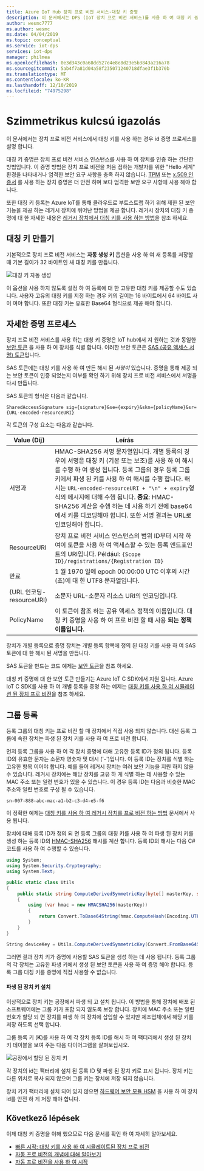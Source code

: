 ```yaml
---
title: Azure IoT Hub 장치 프로 비전 서비스-대칭 키 증명
description: 이 문서에서는 DPS (IoT 장치 프로 비전 서비스)를 사용 하 여 대칭 키 증명에 대 한 개념적 개요를 제공 합니다.
author: wesmc7777
ms.author: wesmc
ms.date: 04/04/2019
ms.topic: conceptual
ms.service: iot-dps
services: iot-dps
manager: philmea
ms.openlocfilehash: 0e3d343c0a68dd527e4e8e8d23e5b3843a216a78
ms.sourcegitcommit: 5ab4f7a81d04a58f235071240718dfae3f1b370b
ms.translationtype: MT
ms.contentlocale: ko-KR
ms.lasthandoff: 12/10/2019
ms.locfileid: "74975298"
---
```

# <a name="symmetric-key-attestation"></a>Szimmetrikus kulcsú igazolás

이 문서에서는 장치 프로 비전 서비스에서 대칭 키를 사용 하는 경우 id 증명 프로세스를 설명 합니다. 

대칭 키 증명은 장치 프로 비전 서비스 인스턴스를 사용 하 여 장치를 인증 하는 간단한 방법입니다. 이 증명 방법은 장치 프로 비전을 처음 접하는 개발자를 위한 "Hello 세계" 환경을 나타내거나 엄격한 보안 요구 사항을 충족 하지 않습니다. [TPM](concepts-tpm-attestation.md) 또는 [x.509 인증서](concepts-security.md#x509-certificates) 를 사용 하는 장치 증명은 더 안전 하며 보다 엄격한 보안 요구 사항에 사용 해야 합니다.

또한 대칭 키 등록는 Azure IoT를 통해 클라우드로 부트스트랩 하기 위해 제한 된 보안 기능을 제공 하는 레거시 장치에 뛰어난 방법을 제공 합니다. 레거시 장치의 대칭 키 증명에 대 한 자세한 내용은 [레거시 장치에서 대칭 키를 사용 하는 방법](how-to-legacy-device-symm-key.md)을 참조 하세요.


## <a name="symmetric-key-creation"></a>대칭 키 만들기

기본적으로 장치 프로 비전 서비스는 **자동 생성 키** 옵션을 사용 하 여 새 등록를 저장할 때 기본 길이가 32 바이트인 새 대칭 키를 만듭니다.

![대칭 키 자동 생성](./media/concepts-symmetric-key-attestation/auto-generate-keys.png)

이 옵션을 사용 하지 않도록 설정 하 여 등록에 대 한 고유한 대칭 키를 제공할 수도 있습니다. 사용자 고유의 대칭 키를 지정 하는 경우 키의 길이는 16 바이트에서 64 바이트 사이 여야 합니다. 또한 대칭 키는 유효한 Base64 형식으로 제공 해야 합니다.



## <a name="detailed-attestation-process"></a>자세한 증명 프로세스

장치 프로 비전 서비스를 사용 하는 대칭 키 증명은 IoT hub에서 지 원하는 것과 동일한 [보안 토큰](../iot-hub/iot-hub-devguide-security.md#security-token-structure) 을 사용 하 여 장치를 식별 합니다. 이러한 보안 토큰은 [SAS (공유 액세스 서명) 토큰](../service-bus-messaging/service-bus-sas.md)입니다. 

SAS 토큰에는 대칭 키를 사용 하 여 만든 해시 된 *서명이* 있습니다. 증명을 통해 제공 되는 보안 토큰이 인증 되었는지 여부를 확인 하기 위해 장치 프로 비전 서비스에서 서명을 다시 만듭니다.

SAS 토큰의 형식은 다음과 같습니다.

`SharedAccessSignature sig={signature}&se={expiry}&skn={policyName}&sr={URL-encoded-resourceURI}`

각 토큰의 구성 요소는 다음과 같습니다.

| Value (Díj) | Leírás |
| --- | --- |
| 서명과 |HMAC-SHA256 서명 문자열입니다. 개별 등록의 경우이 서명은 대칭 키 (기본 또는 보조)를 사용 하 여 해시를 수행 하 여 생성 됩니다. 등록 그룹의 경우 등록 그룹 키에서 파생 된 키를 사용 하 여 해시를 수행 합니다. 해시는 `URL-encoded-resourceURI + "\n" + expiry`형식의 메시지에 대해 수행 됩니다. **중요**: HMAC-SHA256 계산을 수행 하는 데 사용 하기 전에 base64에서 키를 디코딩해야 합니다. 또한 서명 결과는 URL로 인코딩해야 합니다. |
| ResourceURI |장치 프로 비전 서비스 인스턴스의 범위 ID부터 시작 하 여이 토큰을 사용 하 여 액세스할 수 있는 등록 엔드포인트의 URI입니다. Például: `{Scope ID}/registrations/{Registration ID}` |
| 만료 |1 월 1970 일에 epoch 00:00:00 UTC 이후의 시간 (초)에 대 한 UTF8 문자열입니다. |
| {URL 인코딩-resourceURI} |소문자 URL-소문자 리소스 URI의 인코딩입니다. |
| PolicyName |이 토큰이 참조 하는 공유 액세스 정책의 이름입니다. 대칭 키 증명을 사용 하 여 프로 비전 할 때 사용 **되는 정책 이름입니다.** |

장치가 개별 등록으로 증명 장치는 개별 등록 항목에 정의 된 대칭 키를 사용 하 여 SAS 토큰에 대 한 해시 된 서명을 만듭니다.

SAS 토큰을 만드는 코드 예제는 [보안 토큰](../iot-hub/iot-hub-devguide-security.md#security-token-structure)을 참조 하세요.

대칭 키 증명에 대 한 보안 토큰 만들기는 Azure IoT C SDK에서 지원 됩니다. Azure IoT C SDK를 사용 하 여 개별 등록을 증명 하는 예제는 [대칭 키를 사용 하 여 시뮬레이션 된 장치 프로 비전](quick-create-simulated-device-symm-key.md)을 참조 하세요.


## <a name="group-enrollments"></a>그룹 등록

등록 그룹의 대칭 키는 프로 비전 할 때 장치에서 직접 사용 되지 않습니다. 대신 등록 그룹에 속한 장치는 파생 된 장치 키를 사용 하 여 프로 비전 합니다. 

먼저 등록 그룹을 사용 하 여 각 장치 증명에 대해 고유한 등록 ID가 정의 됩니다. 등록 ID의 유효한 문자는 소문자 영숫자 및 대시 ('-')입니다. 이 등록 ID는 장치를 식별 하는 고유한 항목 이어야 합니다. 예를 들어 레거시 장치는 여러 보안 기능을 지원 하지 않을 수 있습니다. 레거시 장치에는 해당 장치를 고유 하 게 식별 하는 데 사용할 수 있는 MAC 주소 또는 일련 번호가 있을 수 있습니다. 이 경우 등록 ID는 다음과 비슷한 MAC 주소와 일련 번호로 구성 될 수 있습니다.

```
sn-007-888-abc-mac-a1-b2-c3-d4-e5-f6
```

이 정확한 예제는 [대칭 키를 사용 하 여 레거시 장치를 프로 비전 하는 방법](how-to-legacy-device-symm-key.md) 문서에서 사용 됩니다.

장치에 대해 등록 ID가 정의 되 면 등록 그룹의 대칭 키를 사용 하 여 파생 된 장치 키를 생성 하는 등록 ID의 [HMAC-SHA256](https://wikipedia.org/wiki/HMAC) 해시를 계산 합니다. 등록 ID의 해시는 다음 C# 코드를 사용 하 여 수행할 수 있습니다.

```csharp
using System; 
using System.Security.Cryptography; 
using System.Text;  

public static class Utils 
{ 
    public static string ComputeDerivedSymmetricKey(byte[] masterKey, string registrationId) 
    { 
        using (var hmac = new HMACSHA256(masterKey)) 
        { 
            return Convert.ToBase64String(hmac.ComputeHash(Encoding.UTF8.GetBytes(registrationId))); 
        } 
    } 
} 
```

```csharp
String deviceKey = Utils.ComputeDerivedSymmetricKey(Convert.FromBase64String(masterKey), registrationId);
```

그러면 결과 장치 키가 증명에 사용할 SAS 토큰을 생성 하는 데 사용 됩니다. 등록 그룹의 각 장치는 고유한 파생 키에서 생성 된 보안 토큰을 사용 하 여 증명 해야 합니다. 등록 그룹 대칭 키를 증명에 직접 사용할 수 없습니다.

#### <a name="installation-of-the-derived-device-key"></a>파생 된 장치 키 설치

이상적으로 장치 키는 공장에서 파생 되 고 설치 됩니다. 이 방법을 통해 장치에 배포 된 소프트웨어에는 그룹 키가 포함 되지 않도록 보장 합니다. 장치에 MAC 주소 또는 일련 번호가 할당 되 면 장치를 파생 하 여 장치에 삽입할 수 있지만 제조업체에서 해당 키를 저장 하도록 선택 합니다.

그룹 등록 키 (**K**)를 사용 하 여 각 장치 등록 ID를 해시 하 여 팩터리에서 생성 된 장치 키 테이블을 보여 주는 다음 다이어그램을 살펴보십시오. 

![공장에서 할당 된 장치 키](./media/concepts-symmetric-key-attestation/key-diversification.png)

각 장치의 id는 팩터리에 설치 된 등록 ID 및 파생 된 장치 키로 표시 됩니다. 장치 키는 다른 위치로 복사 되지 않으며 그룹 키는 장치에 저장 되지 않습니다.

장치 키가 팩터리에 설치 되어 있지 않으면 [하드웨어 보안 모듈 HSM](concepts-security.md#hardware-security-module) 을 사용 하 여 장치 id를 안전 하 게 저장 해야 합니다.

## <a name="next-steps"></a>Következő lépések

이제 대칭 키 증명을 이해 했으므로 다음 문서를 확인 하 여 자세히 알아보세요.

* [빠른 시작: 대칭 키를 사용 하 여 시뮬레이트된 장치 프로 비전](quick-create-simulated-device-symm-key.md)
* [자동 프로 비전의 개념에 대해 알아보기](./concepts-auto-provisioning.md)
* [자동 프로 비전을 사용 하 여 시작](./quick-setup-auto-provision.md) 
